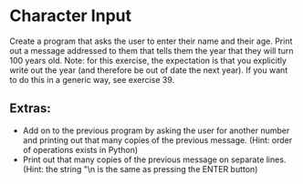 # Character Input

Create a program that asks the user to enter their name and their age. Print out a message addressed to them that tells them the year that they will turn 100 years old. Note: for this exercise, the expectation is that you explicitly write out the year (and therefore be out of date the next year). If you want to do this in a generic way, see exercise 39.

## Extras:

-   Add on to the previous program by asking the user for another number and printing out that many copies of the previous message. (Hint: order of operations exists in Python)
-   Print out that many copies of the previous message on separate lines. (Hint: the string "\n is the same as pressing the ENTER button)
